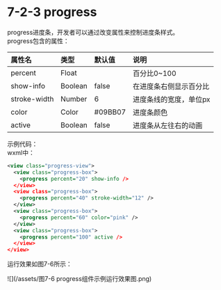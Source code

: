 # 7-2-3 progress

progress进度条，开发者可以通过改变属性来控制进度条样式。  
progress包含的属性：

| 属性名 | 类型 | 默认值 | 说明 |
| :--- | :--- | :--- | :--- |
| percent | Float |  | 百分比0~100 |
| show-info | Boolean | false | 在进度条右侧显示百分比 |
| stroke-width | Number | 6 | 进度条线的宽度，单位px |
| color | Color | \#09BB07 | 进度条颜色 |
| active | Boolean | false | 进度条从左往右的动画 |

示例代码：  
wxml中：

```xml
<view class="progress-view">
  <view class="progress-box">
    <progress percent="20" show-info />
  </view>
  <view class="progress-box">
    <progress percent="40" stroke-width="12" />
  </view>
  <view class="progress-box">
    <progress percent="60" color="pink" />
  </view>
  <view class="progress-box">
    <progress percent="100" active />
  </view>
</view>
```

运行效果如图7-6所示：

![](/assets/图7-6 progress组件示例运行效果图.png)





